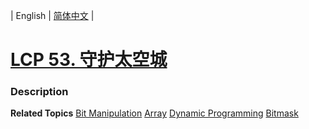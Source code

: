 | English | [简体中文](README.md) |

# [LCP 53. 守护太空城](https://leetcode-cn.com/problems/EJvmW4)
 ### Description

**Related Topics**  [Bit Manipulation](https://leetcode-cn.com/tag/bit-manipulation) [Array](https://leetcode-cn.com/tag/array) [Dynamic Programming](https://leetcode-cn.com/tag/dynamic-programming) [Bitmask](https://leetcode-cn.com/tag/bitmask) 